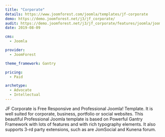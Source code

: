 ```yaml
---
title: "Corporate"
details: https://www.joomforest.com/joomla/templates/jf-corporate
demo: https://demo.joomforest.net/j3/jf_corporate/
audit: https://demo.joomforest.net/j3/jf_corporate/features/joomla/joomla-article/category-blog
date: 2019-08-09

cms: 
  - Joomla

provider:
  - JoomForest

theme_framework: Gantry

pricing:
  - Paid

archetype:
  - Advocate
  - Intellectual
---
```


JF Corporate is Free Responsive and Professional Joomla! Template. It is well suited for corporate, business, portfolio or social websites.
This beautiful Professional Joomla template is based on Powerful Gantry Framework with lots of features and with rich typography elements.
It also supports 3-rd party extensions, such as are JomSocial and Kunena forum.
